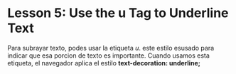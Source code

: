 # Lesson 5: Use the u Tag to Underline Text

Para subrayar texto, podes usar la etiqueta _u_.
este estilo esusado para indicar que esa porcion de texto es importante.
Cuando usamos esta etiqueta, el navegador aplica el estilo __text-decoration: underline;__